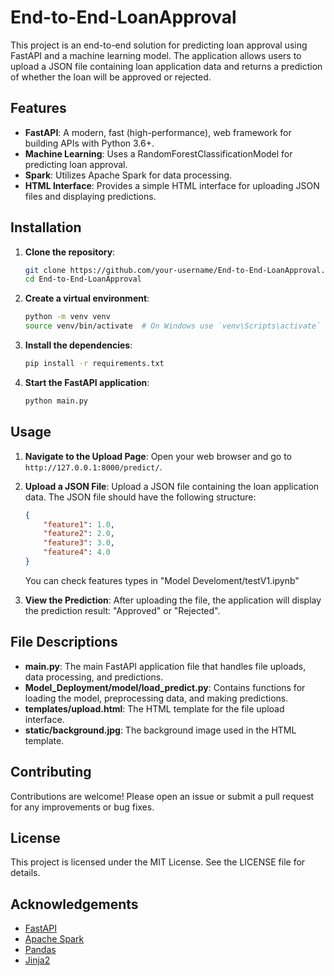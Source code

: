 # End-to-End-LoanApproval

This project is an end-to-end solution for predicting loan approval using FastAPI and a machine learning model. The application allows users to upload a JSON file containing loan application data and returns a prediction of whether the loan will be approved or rejected.


## Features

- **FastAPI**: A modern, fast (high-performance), web framework for building APIs with Python 3.6+.
- **Machine Learning**: Uses a RandomForestClassificationModel for predicting loan approval.
- **Spark**: Utilizes Apache Spark for data processing.
- **HTML Interface**: Provides a simple HTML interface for uploading JSON files and displaying predictions.

## Installation

1. **Clone the repository**:
    ```sh
    git clone https://github.com/your-username/End-to-End-LoanApproval.git
    cd End-to-End-LoanApproval
    ```

2. **Create a virtual environment**:
    ```sh
    python -m venv venv
    source venv/bin/activate  # On Windows use `venv\Scripts\activate`
    ```

3. **Install the dependencies**:
    ```sh
    pip install -r requirements.txt
    ```

4. **Start the FastAPI application**:
    ```sh
    python main.py
    ```

## Usage

1. **Navigate to the Upload Page**:
    Open your web browser and go to `http://127.0.0.1:8000/predict/`.

2. **Upload a JSON File**:
    Upload a JSON file containing the loan application data. The JSON file should have the following structure:
    ```json
    {
        "feature1": 1.0,
        "feature2": 2.0,
        "feature3": 3.0,
        "feature4": 4.0
    }
    ```
    You can check features types in "Model Develoment/testV1.ipynb"

3. **View the Prediction**:
    After uploading the file, the application will display the prediction result: "Approved" or "Rejected".

## File Descriptions

- **main.py**: The main FastAPI application file that handles file uploads, data processing, and predictions.
- **Model_Deployment/model/load_predict.py**: Contains functions for loading the model, preprocessing data, and making predictions.
- **templates/upload.html**: The HTML template for the file upload interface.
- **static/background.jpg**: The background image used in the HTML template.

## Contributing

Contributions are welcome! Please open an issue or submit a pull request for any improvements or bug fixes.

## License

This project is licensed under the MIT License. See the LICENSE file for details.

## Acknowledgements

- [FastAPI](https://fastapi.tiangolo.com/)
- [Apache Spark](https://spark.apache.org/)
- [Pandas](https://pandas.pydata.org/)
- [Jinja2](https://palletsprojects.com/p/jinja/)
